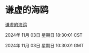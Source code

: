 # 谦虚的海鸥
[谦虚的海鸥](http://219.139.197.74:56308/qxdho/course/base/hotlink/index.php)

2024年 11月 03日 星期日 18:30:01 CST

2024年 11月 03日 星期日 10:30:01 GMT
